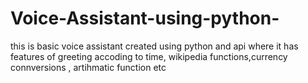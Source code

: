 # Voice-Assistant-using-python-
this is basic voice assistant created using python and api where it has features of greeting accoding to time, wikipedia functions,currency connversions , artihmatic function etc 
